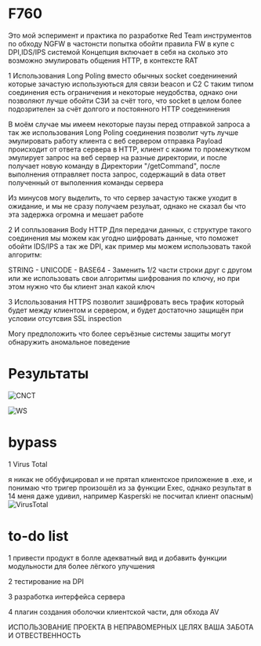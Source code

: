 # F760
  Это мой эсперимент и практика по разработке Red Team инструментов по обходу NGFW в частонсти попытка обойти правила FW в купе с DPI,IDS/IPS системой
Концепция включает в себя на сколько это возможно эмулировать общения HTTP, в контексте RAT

1 Использования Long Poling вместо обычных socket соеденинений которые зачастую используються для связи beacon и C2
  С таким типом соединения есть ограничения и некоторые неудобства, однако они позволяют лучше обойти СЗИ за счёт того, что socket в целом более подозрителен за счёт долгого и постоянного HTTP соеденинения

  В моём случае мы имеем некоторые паузы перед отправкой запроса а так же использования Long Poling соединения позволит чуть лучше эмулировать работу клиента с веб сервером
  отправка Payload происходит от ответа сервера в HTTP, клиент с каким то промежутком эмулирует запрос на веб сервер на разные директории, и после получает новую команду в Директории "/getCommand", после выполнения отправляет поста запрос,
  содержащий в data ответ полученный от выполенния команды сервера

  Из минусов могу выделить, то что сервер зачастую также уходит в ожидание, и мы не сразу получаем резульат, однако не сказал бы что эта задержка огромна и мешает работе

2 И сопльзования Body HTTP Для передачи данных, с структуре такого соединения мы можем как угодно шифровать данные, что поможет обойти IDS/IPS а так же DPI, как пример мы можем использовать такой алгоритм:
  
  STRING - UNICODE - BASE64 - Заменить 1/2 части строки друг с другом или же использовать свои алгоритмы шифрования по ключу, но при этом нужно что бы клиент знал какой ключ

3 Использования HTTPS позволит зашифровать весь трафик который будет между клиентом и сервером, и будет достаточно защищён при условии отсутсвия SSL inspection

Могу предположить что более серъёзные системы защиты могут обнаружить аномальное поведение

# Результаты
![CNCT](https://github.com/user-attachments/assets/40220cab-ed11-47ce-9d25-117cea9fa677)

![WS](https://github.com/user-attachments/assets/b2d5b099-db2a-4363-8d50-d914ae633586)

# bypass

1 Virus Total

я никак не оббуфицировал и не прятал клиентское приложение в .exe, и понимаю что тригер произошёл из за функции Exec, однако результат в 14 меня даже удивил, например Kasperski не посчитал клиент опасным)
![VirusTotal](https://github.com/user-attachments/assets/9d4fe477-6fbd-4ea6-98a5-40d3f16a34ca)

# to-do list
1 привести продукт в болле адекватный вид и добавить функции модульности для более лёгкого улучшения

2 тестирование на DPI

3 разработка интерфейса сервера

4 плагин создания оболочки клиентской части, для обхода AV

ИСПОЛЬЗОВАНИЕ ПРОЕКТА В НЕПРАВОМЕРНЫХ ЦЕЛЯХ ВАША ЗАБОТА И ОТВЕСТВЕННОСТЬ
